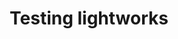 ---
title: 'Testing lightworks'
redirect_to:
  - 'https://discuss.pencil2d.org/t/testing-lightworks/1178'
---